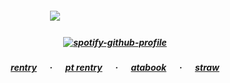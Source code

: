 ##### <p align="center">![](https://komarev.com/ghpvc/?username=trody&color=555555&label=⠀anonoomfs⠀⠀&style=flat)⠀⠀⠀⠀⠀⠀⠀⠀⠀⠀⠀⠀ ⠀⠀⠀⠀ ⠀⠀</p>

##### <p align="center">[![spotify-github-profile](https://spotify-github-profile.kittinanx.com/api/view?uid=3152hej4rx6alviruqcx4h2xzbqi&cover_image=true&theme=novatorem&show_offline=false&background_color=121212&interchange=false&bar_color=585858&bar_color_cover=false)](https://spotify-github-profile.kittinanx.com/api/view?uid=3152hej4rx6alviruqcx4h2xzbqi&redirect=true)</p>

##### <p align="center">[rentry](https://rentry.co/hollywood)⠀⠀·⠀⠀[pt rentry](https://rentry.co/fourponytown)⠀⠀·⠀⠀[atabook](https://trody.atabook.org/)⠀⠀·⠀⠀[straw](https://jackrabbit.straw.page/)</p>

